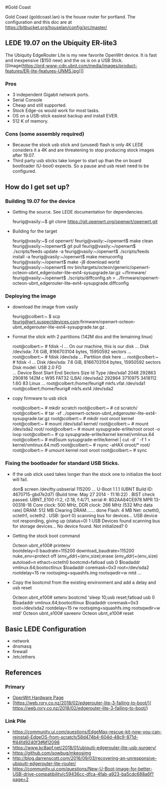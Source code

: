<!-- GoldCoastRouter, Version: 6, Modified: 2020/08/29, Author: feurig -->
#Gold Coast

 Gold Coast (goldcoast.lan) is the house router for portland. The configuration and this doc are at https://bitbucket.org/houselan/config/src/master/


## LEDE 19.07 on the Ubiquity ER-lite3

The Ubiquity EdgeRouter Lite is my new favorite OpenWrt device. It is fast and inexpensive ($150 new) and the os is on a USB Stick. 
[[Image(https://prd-www-cdn.ubnt.com/media/images/product-features/ER-lite-features-UNMS.jpg)]]

### Pros
* 3 independent Gigabit network ports.
* Serial Console
* Cheap and still supported.
* Stock Edge-os would work for most tasks.
* OS on a USB-stick easiest backup and install EVER.
* 512 K of memory.

### Cons (some assembly required)
* Because the stock usb stick and (unused) flash is only 4K LEDE considers it a 4K and are threatening to stop producing stock images after 19.07. 
* Third party usb sticks take longer to start up than the on board bootloader (U-boot) expects. So a pause and usb reset need to be configured.

## How do I get set up?
### Building 19.07 for the device
* Getting the source. See LEDE documentation for dependencies.
	
	feurig@vasily:~$ git clone https://git.openwrt.org/openwrt/openwrt.git
	

* Building for the target
	
	feurig@vasily:~$ cd openwrt/
	feurig@vasily:~/openwrt$ make clean
	feurig@vasily:~/openwrt$ git pull
	feurig@vasily:~/openwrt$ ./scripts/feeds update -a
	feurig@vasily:~/openwrt$ ./scripts/feeds install -a
	feurig@vasily:~/openwrt$ make menuconfig
	feurig@vasily:~/openwrt$ make -j8 download world
	feurig@vasily:~/openwrt$ mv bin/targets/octeon/generic/openwrt-octeon-ubnt_edgerouter-lite-ext4-sysupgrade.tar.gz ~/firmware/
	feurig@vasily:~/openwrt$ ./scripts/diffconfig.sh > ../firmware/openwrt-octeon-ubnt_edgerouter-lite-ext4-sysupgrade.diffconfig
	

### Deploying the image

* download the image from vasily 
	
	feurig@colbert:~ $ scp feurig@wrt.suspectdevices.com:firmware/openwrt-octeon-ubnt_edgerouter-lite-ext4-sysupgrade.tar.gz .
	

* Format the stick with 2 partitions (142M dos and the lemaining linux)
	
	root@colbert:~ # fdisk -l
	... On our machine, this is our disk ...
	Disk /dev/sda: 7.6 GiB, 8166703104 bytes, 15950592 sectors
	...
	root@colbert:~ # fdisk /dev/sda
	... Partition disk here ...
	root@colbert:~ # fdisk -l
	...
	Disk /dev/sda: 7.6 GiB, 8166703104 bytes, 15950592 sectors
	Disk model: USB 2.0 FD      
	...
	Device     Boot  Start     End Sectors  Size Id Type
	/dev/sda1         2048  292863  290816  142M  c W95 FAT32 (LBA)
	/dev/sda2       292864 3710975 3418112  1.6G 83 Linux
	...
	root@colbert:/home/feurig# mkfs.vfat /dev/sda1
	root@colbert:/home/feurig# mkfs.ext4 /dev/sda2
	

* copy firmware to usb stick
	
	root@colbert:~ # mkdir scratch
	root@colbert:~ # cd scratch/
	root@colbert:~ # tar -xf ../openwrt-octeon-ubnt_edgerouter-lite-ext4-sysupgrade.tar.gz 
	root@colbert:~ # mkdir root oroot kernel
	root@colbert:~ # mount /dev/sda1 kernel/
	root@colbert:~ # mount /dev/sda2 root/
	root@colbert:~ # mount sysupgrade-erlite/root oroot -o loop
	root@colbert:~ # cp sysupgrade-erlite/kernel kernel/vmlinux.64
	root@colbert:~ # md5sum sysupgrade-erlite/kernel | cut -d' ' -f 1 > kernel/vmlinux.64.md5
	root@colbert:~ # rsync -aHAX oroot/* root/
	root@colbert:~ # umount kernel root oroot
	root@colbert:~ # sync
	

### Fixing the bootloader for standard USB Sticks.

* If the usb stick used takes longer than the stock one to initialize the boot will fail.
	
	don$ screen /dev/tty.usbserial 115200
	...
	U-Boot 1.1.1 (UBNT Build ID: 4670715-gbd7e2d7) (Build time: May 27 2014 - 11:16:22)
	.
	BIST check passed.
	UBNT_E100 r1:2, r2:18, f:4/71, serial #: 802AA84CE978
	MPR 13-00318-18
	Core clock: 500 MHz, DDR clock: 266 MHz (532 Mhz data rate)
	DRAM:  512 MB
	Clearing DRAM....... done
	Flash:  4 MB
	Net:   octeth0, octeth1, octeth2
	.
	USB:   (port 0) scanning bus for devices... 
	      USB device not responding, giving up (status=0)
	1 USB Devices found
	       scanning bus for storage devices...
	No device found. Not initialized?                                                                                                                  0 
	

* Getting the stock boot command
	
	Octeon ubnt_e100# printenv               
	bootdelay=0
	baudrate=115200
	download_baudrate=115200
	nuke_env=protect off $(env_addr) +$(env_size);erase $(env_addr) +$(env_size)
	autoload=n
	ethact=octeth0
	bootcmd=fatload usb 0 $loadaddr vmlinux.64;bootoctlinux $loadaddr coremask=0x3 root=/dev/sda2 rootdelay=15 rw rootsqimg=squashfs.img rootsqwdir=w mtd
	...
	
* Copy the bootcmd from the existing environment and add a delay and usb reset
	
	Octeon ubnt_e100# setenv bootcmd 'sleep 10;usb reset;fatload usb 0 $loadaddr vmlinux.64;bootoctlinux $loadaddr coremask=0x3 root=/dev/sda2 rootdelay=15 rw rootsqimg=squashfs.img rootsqwdir=w mtd'
	Octeon ubnt_e100# saveenv
	Octeon ubnt_e100# reset
	
## Basic LEDE Configuration

* network
* dnsmasq
* firewall
* /etc/ethers

## References

### Primary

*  [OpenWrt Hardware Page](https://openwrt.org/toh/ubiquiti/edgerouter.lite)
*  [https://web.rory.co.nz/2018/02/edgerouter-lite-3-failing-to-boot/]( https://web.rory.co.nz/2018/02/edgerouter-lite-3-failing-to-boot/)

### Link Pile

* https://community.ui.com/questions/EdgeMax-rescue-kit-now-you-can-reinstall-EdgeOS-from-scratch/58d474b4-604d-48c9-871d-ff44fd9240f3#M12098
* https://www.kc8apf.net/2018/01/ubiquiti-edgerouter-lite-usb-surgery/
* https://github.com/sowbug/mkeosimg
* http://blog.darrenscott.com/2016/09/03/recovering-an-unresponsive-ubiquiti-edgerouter-lite-router/
* https://community.ui.com/questions/New-U-Boot-image-for-better-USB-drive-compatibility/c59436cc-dfca-4fab-a923-ba5cdc688a6f?page=2
